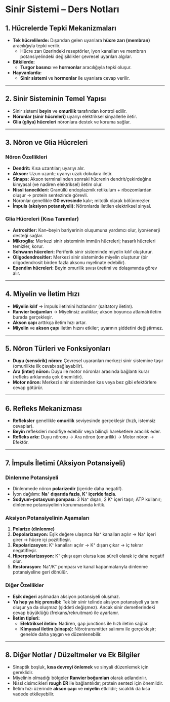 # Sinir Sistemi – Ders Notları

## 1. Hücrelerde Tepki Mekanizmaları
- **Tek hücrelilerde:** Dışarıdan gelen uyarılara **hücre zarı (membran)** aracılığıyla tepki verilir.  
  - Hücre zarı üzerindeki reseptörler, iyon kanalları ve membran potansiyelindeki değişiklikler çevresel uyarıları algılar.  
- **Bitkilerde:**  
  - **Turgor basıncı** ve **hormonlar** aracılığıyla tepki oluşur.  
- **Hayvanlarda:**  
  - **Sinir sistemi** ve **hormonlar** ile uyarılara cevap verilir.  

---

## 2. Sinir Sisteminin Temel Yapısı
- Sinir sistemi **beyin** ve **omurilik** tarafından kontrol edilir.  
- **Nöronlar (sinir hücreleri)** uyarıyı elektriksel sinyallerle iletir.  
- **Glia (gliya) hücreleri** nöronlara destek ve koruma sağlar.  

---

## 3. Nöron ve Glia Hücreleri

### Nöron Özellikleri
- **Dendrit:** Kısa uzantılar; uyarıyı alır.  
- **Akson:** Uzun uzantı; uyarıyı uzak dokulara iletir.  
- **Sinaps:** Akson terminalinden sonraki hücrenin dendrit/çekirdeğine kimyasal (ve nadiren elektriksel) iletim olur.  
- **Nissl tanecikleri:** Granüllü endoplazmik retikulum + ribozomlardan oluşur → protein sentezinde görevli.  
- Nöronlar genellikle **G0 evresinde** kalır; mitotik olarak bölünmezler.  
- **İmpuls (aksiyon potansiyeli):** Nöronlarda iletilen elektriksel sinyal.  

### Glia Hücreleri (Kısa Tanımlar)
- **Astrositler:** Kan–beyin bariyerinin oluşumuna yardımcı olur, iyon/enerji desteği sağlar.  
- **Mikroglia:** Merkezi sinir sisteminin immün hücreleri; hasarlı hücreleri temizler, korur.  
- **Schwann hücreleri:** Periferik sinir sisteminde miyelin kılıf oluşturur.  
- **Oligodendrositler:** Merkezi sinir sisteminde miyelin oluşturur (bir oligodendrosit birden fazla aksonu myelinate edebilir).  
- **Ependim hücreleri:** Beyin omurilik sıvısı üretimi ve dolaşımında görev alır.  

---

## 4. Miyelin ve İletim Hızı
- **Miyelin kılıf** → İmpuls iletimini hızlandırır (saltatory iletim).  
- **Ranvier boğumları** → Miyelinsiz aralıklar; akson boyunca atlamalı iletim burada gerçekleşir.  
- **Akson çapı** arttıkça iletim hızı artar.  
- **Miyelin** ve **akson çapı** iletim hızını etkiler; uyarının şiddetini değiştirmez.  

---

## 5. Nöron Türleri ve Fonksiyonları
- **Duyu (sensörik) nöron:** Çevresel uyaranları merkezi sinir sistemine taşır (omurilikte ilk cevabı sağlayabilir).  
- **Ara (inter) nöron:** Duyu ile motor nöronlar arasında bağlantı kurar (refleks arklarında çok önemlidir).  
- **Motor nöron:** Merkezi sinir sisteminden kas veya bez gibi efektörlere cevap götürür.  

---

## 6. Refleks Mekanizması
- **Refleksler** genellikle **omurilik** seviyesinde gerçekleşir (hızlı, istemsiz cevaplar).  
- **Beyin** refleksleri modifiye edebilir veya bilinçli hareketlere aracılık eder.  
- **Refleks arkı:** Duyu nöronu → Ara nöron (omurilik) → Motor nöron → Efektör.  

---

## 7. İmpuls İletimi (Aksiyon Potansiyeli)

### Dinlenme Potansiyeli
- Dinlenmede nöron **polarizedir** (içeride daha negatif).  
- İyon dağılımı: **Na⁺ dışarıda fazla**, **K⁺ içeride fazla**.  
- **Sodyum–potasyum pompası:** 3 Na⁺ dışarı, 2 K⁺ içeri taşır; ATP kullanır; dinlenme potansiyelinin korunmasında kritik.

### Aksiyon Potansiyelinin Aşamaları
1. **Polarize (dinlenme)**  
2. **Depolarizasyon:** Eşik değere ulaşınca Na⁺ kanalları açılır → Na⁺ içeri girer → hücre içi pozitifleşir.  
3. **Repolarizasyon:** K⁺ kanalları açılır → K⁺ dışarı çıkar → iç tekrar negatifleşir.  
4. **Hiperpolarizasyon:** K⁺ çıkışı aşırı olursa kısa süreli olarak iç daha negatif olur.  
5. **Restorasyon:** Na⁺/K⁺ pompası ve kanal kapanmalarıyla dinlenme potansiyeline geri dönülür.

### Diğer Özellikler
- **Eşik değeri** aşılmadan aksiyon potansiyeli oluşmaz.  
- **Ya hep ya hiç prensibi:** Tek bir sinir telinde aksiyon potansiyeli ya tam oluşur ya da oluşmaz (şiddeti değişmez). Ancak sinir demetlerindeki cevap büyüklüğü (frekans/rekruitman) ile ayarlanır.  
- **İletim tipleri:**  
  - **Elektriksel iletim:** Nadiren, gap junctions ile hızlı iletim sağlar.  
  - **Kimyasal iletim (sinaps):** Nörotransmitter salınımı ile gerçekleşir; genelde daha yaygın ve düzenlenebilir.

---

## 8. Diğer Notlar / Düzeltmeler ve Ek Bilgiler
- Sinaptik boşluk, **kısa devreyi önlemek** ve sinyali düzenlemek için gereklidir.  
- Miyelinin olmadığı bölgeler **Ranvier boğumları** olarak adlandırılır.  
- Nissl cisimcikleri **rough ER** ile bağlantılıdır; protein sentezi için önemlidir.  
- İletim hızı üzerinde **akson çapı** ve **miyelin** etkilidir; sıcaklık da kısa vadede etkileyebilir.
